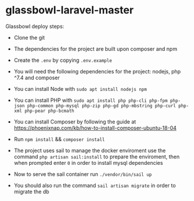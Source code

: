 
# glassbowl-laravel-master

Glassbowl deploy steps:

  

- Clone the git

- The dependencies for the project are built upon composer and npm

- Create the ```.env``` by copying ```.env.example```

- You will need the following dependencies for the project: nodejs, php ^7.4 and composer

- You can install Node with ```sudo apt install nodejs npm```

- You can install PHP with ```sudo apt install php php-cli php-fpm php-json php-common php-mysql php-zip php-gd php-mbstring php-curl php-xml php-pear php-bcmath```

- You can install Composer by following the guide at https://phoenixnap.com/kb/how-to-install-composer-ubuntu-18-04

- Run ```npm install``` && ```composer install ```

- The project uses sail to manage the docker enviroment use the command ```php artisan sail:install``` to prepare the enviroment, then when prompted enter ```0``` in order to install mysql dependencies

- Now to serve the sail container run ```./vendor/bin/sail up```

- You should also run the command ```sail artisan migrate``` in order to migrate the db